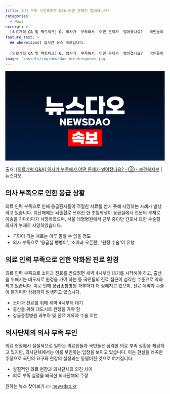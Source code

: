 ```yaml
---
title: 의사 부족 보건복지부 Q&A 어떤 문제가 벌어졌나요?
categories:
  - News
excerpt: >
  [의료개혁 QA 및 팩트체크] Q. 의사가  부족해서  어떤 문제가  벌어졌나요?   국민들이 제때 제대로 …
feature_text: >
  ## whereispost 실시간 뉴스 속보입니다.

  [의료개혁 QA 및 팩트체크] Q. 의사가  부족해서  어떤 문제가  벌어졌나요?   국민들이 제때 제대로 …
image: '/assets/img/newsdao_breakingnews.jpg'
---
```


![뉴스다오 속보](/assets/img/newsdao_breakingnews.jpg)

<p>출처: <a href="https://newsdao.kr/3409" rel="dofollow">[의료개혁 Q&A] 의사가 부족해서 어떤 문제가 벌어졌나요? - ③ - 보건복지부</a> | 뉴스다오</p>

<h2 data-ke-size="size26">의사 부족으로 인한 응급 상황</h2>
<p data-ke-size="size16">의료 인력 부족으로 인해 응급환자들이 적절한 치료를 받지 못해 사망하는 사례가 발생하고 있습니다. 지난해에는 뇌출혈로 쓰러진 한 초등학생이 응급실에서 전문의 부재로 이송을 기다리다가 사망하였으며, 서울 대형병원에서 근무 중이던 간호사 또한 수술할 의사가 부재로 사망하였습니다.</p>
<ul>
  <li>국민이 겪는 애로는 이루 말할 수 없을 정도</li>
  <li>의사 부족으로 '응급실 뺑뺑이', '소아과 오픈런', '원정 수술'이 유행</li>
</ul>

<h2 data-ke-size="size26">의료 인력 부족으로 인한 악화된 진료 환경</h2>
<p data-ke-size="size16">의료 인력 부족으로 소아과 진료를 받으려면 새벽 4시부터 대기를 시작해야 하고, 출산을 위해서는 대도시로 원정을 가야 하는 등 국민들의 진료 접근이 심각한 수준으로 악화되고 있습니다. 이로 인해 상급종합병원 과부하가 더 심해지고 있으며, 진료 예약과 수술이 불가피한 상황까지 발생하고 있습니다.</p>
<ul>
  <li>소아과 진료를 위해 새벽 4시부터 대기</li>
  <li>출산을 위해 대도시로 원정을 가야 함</li>
  <li>상급종합병원 과부하 및 진료 예약과 수술 지연</li>
</ul>

<h2 data-ke-size="size26">의사단체의 의사 부족 부인</h2>
<p data-ke-size="size16">의료 현장에서 실질적으로 일하는 의료진들과 국민들은 심각한 의료 부족 상황을 체감하고 있지만, 의사단체에서는 이를 부인하는 입장을 보이고 있습니다. 이는 현실을 왜곡한 주장으로 국민의 요구와 현장의 실정과는 동떨어진 것으로 여겨집니다.</p>
<ul>
  <li>실질적인 의료 현장과 의사단체의 의견 차이</li>
  <li>의료 부족 실정을 왜곡한 의사단체의 주장</li>
</ul> 

원하는 뉴스 찾아보기 👉 <a href="https://newsdao.kr" rel="dofollow">newsdao.kr</a>



